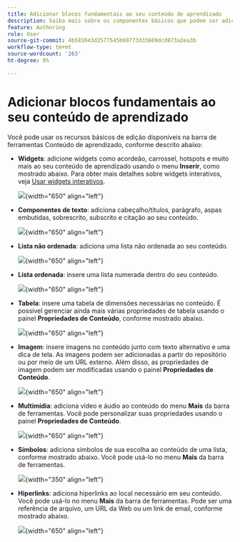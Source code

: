 ```yaml
---
title: Adicionar blocos fundamentais ao seu conteúdo de aprendizado
description: Saiba mais sobre os componentes básicos que podem ser adicionados ao seu conteúdo de aprendizado no conteúdo de aprendizado e treinamento
feature: Authoring
role: User
source-git-commit: 4b581043d2577545b69773d33869dcd873a2ea3b
workflow-type: tm+mt
source-wordcount: '263'
ht-degree: 0%

---
```


# Adicionar blocos fundamentais ao seu conteúdo de aprendizado

Você pode usar os recursos básicos de edição disponíveis na barra de ferramentas Conteúdo de aprendizado, conforme descrito abaixo:

- **Widgets**: adicione widgets como acordeão, carrossel, hotspots e muito mais ao seu conteúdo de aprendizado usando o menu **Inserir**, como mostrado abaixo. Para obter mais detalhes sobre widgets interativos, veja [Usar widgets interativos](./lc-widgets.md).

  ![](assets/widgets-learning-content.png){width="650" align="left"}

- **Componentes de texto**: adiciona cabeçalho/títulos, parágrafo, aspas embutidas, sobrescrito, subscrito e citação ao seu conteúdo.

  ![](assets/text-learning-content.png){width="650" align="left"}

- **Lista não ordenada**: adiciona uma lista não ordenada ao seu conteúdo.

  ![](assets/unordered-list.png){width="650" align="left"}

- **Lista ordenada**: insere uma lista numerada dentro do seu conteúdo.

  ![](assets/ordered-list.png){width="650" align="left"}

- **Tabela**: insere uma tabela de dimensões necessárias no conteúdo. É possível gerenciar ainda mais várias propriedades de tabela usando o painel **Propriedades de Conteúdo**, conforme mostrado abaixo.

  ![](assets/table-learning-content.png){width="650" align="left"}

- **Imagem**: insere imagens no conteúdo junto com texto alternativo e uma dica de tela. As imagens podem ser adicionadas a partir do repositório ou por meio de um URL externo. Além disso, as propriedades de imagem podem ser modificadas usando o painel **Propriedades de Conteúdo**.

  ![](assets/image-learning-content.png){width="650" align="left"}

- **Multimídia**: adiciona vídeo e áudio ao conteúdo do menu **Mais** da barra de ferramentas. Você pode personalizar suas propriedades usando o painel **Propriedades de Conteúdo**.

  ![](assets/video-learning-content.png){width="650" align="left"}

- **Símbolos**: adiciona símbolos de sua escolha ao conteúdo de uma lista, conforme mostrado abaixo. Você pode usá-lo no menu **Mais** da barra de ferramentas.

  ![](assets/symbol-learning-content.png){width="350" align="left"}


- **Hiperlinks**: adiciona hiperlinks ao local necessário em seu conteúdo. Você pode usá-lo no menu **Mais** da barra de ferramentas. Pode ser uma referência de arquivo, um URL da Web ou um link de email, conforme mostrado abaixo.

  ![](assets/hyperlink-learning-content.png){width="650" align="left"}


